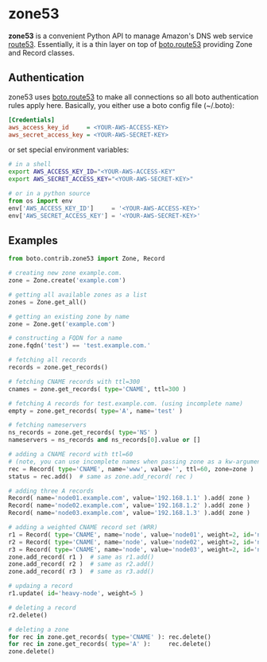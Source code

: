 zone53
======
**zone53** is a convenient Python API to manage Amazon's DNS web service
[route53](http://aws.amazon.com/route53/).
Essentially, it is a thin layer on top of
[boto.route53](http://boto.readthedocs.org/en/latest/ref/route53.html)
providing Zone and Record classes.

Authentication
--------------
zone53 uses [boto.route53](http://boto.readthedocs.org/en/latest/ref/route53.html)
to make all connections so all boto authentication rules apply here. Basically,
you either use a boto config file (~/.boto):
~~~ini
[Credentials]
aws_access_key_id     = <YOUR-AWS-ACCESS-KEY>
aws_secret_access_key = <YOUR-AWS-SECRET-KEY>
~~~
or set special environment variables:
~~~sh
# in a shell
export AWS_ACCESS_KEY_ID="<YOUR-AWS-ACCESS-KEY"
export AWS_SECRET_ACCESS_KEY="<YOUR-AWS-SECRET-KEY>"
~~~
~~~python
# or in a python source
from os import env
env['AWS_ACCESS_KEY_ID']     = '<YOUR-AWS-ACCESS-KEY>'
env['AWS_SECRET_ACCESS_KEY'] = '<YOUR-AWS-SECRET-KEY>'
~~~

Examples
--------
~~~python
from boto.contrib.zone53 import Zone, Record

# creating new zone example.com.
zone = Zone.create('example.com')

# getting all available zones as a list
zones = Zone.get_all()

# getting an existing zone by name
zone = Zone.get('example.com')

# constructing a FQDN for a name
zone.fqdn('test') == 'test.example.com.'

# fetching all records
records = zone.get_records()

# fetching CNAME records with ttl=300
cnames = zone.get_records( type='CNAME', ttl=300 )

# fetching A records for test.example.com. (using incomplete name)
empty = zone.get_records( type='A', name='test' )

# fetching nameservers
ns_records = zone.get_records( type='NS' )
nameservers = ns_records and ns_records[0].value or []

# adding a CNAME record with ttl=60
# (note, you can use incomplete names when passing zone as a kw-argument)
rec = Record( type='CNAME', name='www', value='', ttl=60, zone=zone )
status = rec.add()  # same as zone.add_record( rec )

# adding three A records
Record( name='node01.example.com', value='192.168.1.1' ).add( zone )
Record( name='node02.example.com', value='192.168.1.2' ).add( zone )
Record( name='node03.example.com', value='192.168.1.3' ).add( zone )

# adding a weighted CNAME record set (WRR)
r1 = Record( type='CNAME', name='node', value='node01', weight=2, id='node01', zone=zone )
r2 = Record( type='CNAME', name='node', value='node02', weight=2, id='node02', zone=zone )
r3 = Record( type='CNAME', name='node', value='node03', weight=2, id='node03', zone=zone )
zone.add_record( r1 )  # same as r1.add()
zone.add_record( r2 )  # same as r2.add()
zone.add_record( r3 )  # same as r3.add()

# updaing a record
r1.update( id='heavy-node', weight=5 )

# deleting a record
r2.delete()

# deleting a zone
for rec in zone.get_records( type='CNAME' ): rec.delete()
for rec in zone.get_records( type='A' ):     rec.delete()
zone.delete()
~~~
